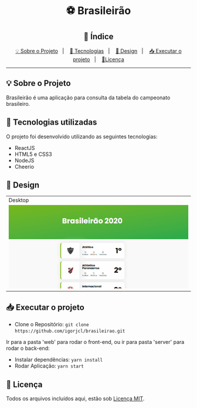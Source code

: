 <h1 align="center">
  ⚽️ Brasileirão
  <br>
</h1>

<h2 align="center">
  📑 Índice
</h2>

<p align="center">
  <a href="#-sobre-o-projeto">💡 Sobre o Projeto</a>&nbsp;&nbsp;&nbsp;|&nbsp;&nbsp;&nbsp;
  <a href="#-tecnologias-utilizadas">🚀 Tecnologias</a>&nbsp;&nbsp;&nbsp;|&nbsp;&nbsp;&nbsp;
  <a href="#-design">🎨 Design</a>&nbsp;&nbsp;&nbsp;|&nbsp;&nbsp;&nbsp;
  <a href="#-executar-o-projeto">📥 Executar o projeto</a>&nbsp;&nbsp;&nbsp;|&nbsp;&nbsp;&nbsp;
  <a href="#-licença"> 📕Licença</a>
</p>

---

## 💡 Sobre o Projeto

Brasileirão é uma aplicação para consulta da tabela do campeonato brasileiro.

## 🚀 Tecnologias utilizadas

O projeto foi desenvolvido utilizando as seguintes tecnologias:

- ReactJS
- HTML5 e CSS3
- NodeJS
- Cheerio

## 🎨 Design

<table>
  <tr>
    <td>Desktop</td>
  </tr>
  <tr>
    <td><img src="https://github.com/igorjcl/brasileirao/blob/master/.github/web.gif"/></td>
  </tr>
</table>

## 📥 Executar o projeto

- Clone o Repositório: `git clone https://github.com/igorjcl/brasileirao.git`

Ir para a pasta 'web' para rodar o front-end, ou ir para pasta 'server' para rodar o back-end:

- Instalar dependências: `yarn install`
- Rodar Aplicação: `yarn start`

## 📕 Licença

Todos os arquivos incluídos aqui, estão sob [Licença MIT](./LICENSE).
